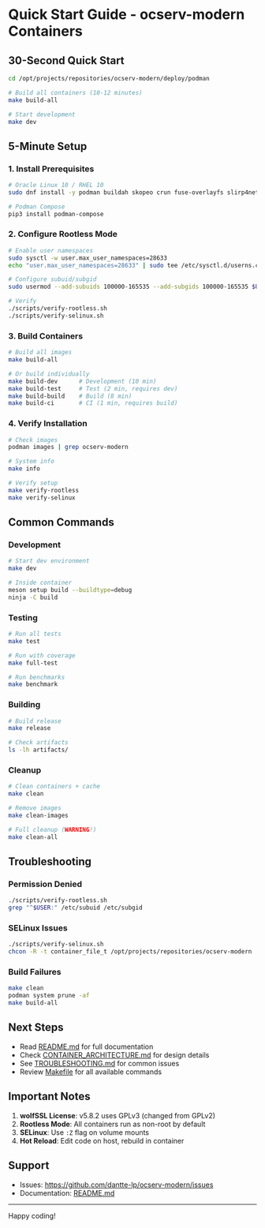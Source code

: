 # Quick Start Guide - ocserv-modern Containers

## 30-Second Quick Start

```bash
cd /opt/projects/repositories/ocserv-modern/deploy/podman

# Build all containers (10-12 minutes)
make build-all

# Start development
make dev
```

## 5-Minute Setup

### 1. Install Prerequisites

```bash
# Oracle Linux 10 / RHEL 10
sudo dnf install -y podman buildah skopeo crun fuse-overlayfs slirp4netns container-selinux

# Podman Compose
pip3 install podman-compose
```

### 2. Configure Rootless Mode

```bash
# Enable user namespaces
sudo sysctl -w user.max_user_namespaces=28633
echo "user.max_user_namespaces=28633" | sudo tee /etc/sysctl.d/userns.conf

# Configure subuid/subgid
sudo usermod --add-subuids 100000-165535 --add-subgids 100000-165535 $USER

# Verify
./scripts/verify-rootless.sh
./scripts/verify-selinux.sh
```

### 3. Build Containers

```bash
# Build all images
make build-all

# Or build individually
make build-dev      # Development (10 min)
make build-test     # Test (2 min, requires dev)
make build-build    # Build (8 min)
make build-ci       # CI (1 min, requires build)
```

### 4. Verify Installation

```bash
# Check images
podman images | grep ocserv-modern

# System info
make info

# Verify setup
make verify-rootless
make verify-selinux
```

## Common Commands

### Development

```bash
# Start dev environment
make dev

# Inside container
meson setup build --buildtype=debug
ninja -C build
```

### Testing

```bash
# Run all tests
make test

# Run with coverage
make full-test

# Run benchmarks
make benchmark
```

### Building

```bash
# Build release
make release

# Check artifacts
ls -lh artifacts/
```

### Cleanup

```bash
# Clean containers + cache
make clean

# Remove images
make clean-images

# Full cleanup (WARNING!)
make clean-all
```

## Troubleshooting

### Permission Denied

```bash
./scripts/verify-rootless.sh
grep "^$USER:" /etc/subuid /etc/subgid
```

### SELinux Issues

```bash
./scripts/verify-selinux.sh
chcon -R -t container_file_t /opt/projects/repositories/ocserv-modern
```

### Build Failures

```bash
make clean
podman system prune -af
make build-all
```

## Next Steps

- Read [README.md](README.md) for full documentation
- Check [CONTAINER_ARCHITECTURE.md](docs/CONTAINER_ARCHITECTURE.md) for design details
- See [TROUBLESHOOTING.md](docs/TROUBLESHOOTING.md) for common issues
- Review [Makefile](Makefile) for all available commands

## Important Notes

1. **wolfSSL License**: v5.8.2 uses GPLv3 (changed from GPLv2)
2. **Rootless Mode**: All containers run as non-root by default
3. **SELinux**: Use `:Z` flag on volume mounts
4. **Hot Reload**: Edit code on host, rebuild in container

## Support

- Issues: https://github.com/dantte-lp/ocserv-modern/issues
- Documentation: [README.md](README.md)

---

Happy coding!

